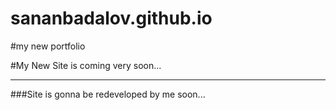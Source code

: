 # sananbadalov.github.io

#my new portfolio

#My New Site is coming very soon...

____________________________________________________

###Site is gonna be redeveloped by me soon...
